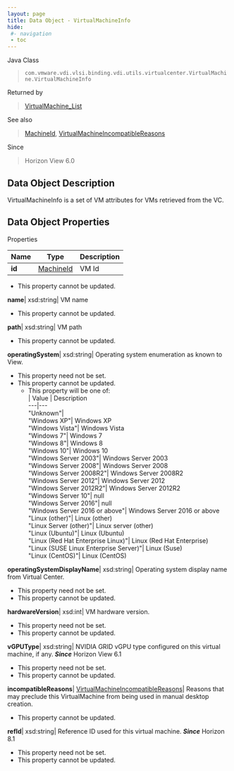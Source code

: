 ```yaml
---
layout: page
title: Data Object - VirtualMachineInfo
hide:
 #- navigation
 - toc
---
```






Java Class  
> `com.vmware.vdi.vlsi.binding.vdi.utils.virtualcenter.VirtualMachine.VirtualMachineInfo`

Returned by  
> [VirtualMachine_List](vdi.utils.virtualcenter.VirtualMachine.md#list)

See also  
> [MachineId](vdi.entity.MachineId.md), [VirtualMachineIncompatibleReasons](vdi.utils.virtualcenter.VirtualMachine.VirtualMachineIncompatibleReasons.md)

Since  
> Horizon View 6.0


## Data Object Description 

VirtualMachineInfo is a set of VM attributes for VMs retrieved from the VC. 

## Data Object Properties

Properties

Name |  Type |  Description   
---|---|---  
**id**| [MachineId](vdi.entity.MachineId.md)|  VM Id   


* This property cannot be updated.

  
**name**|  xsd:string|  VM name   


* This property cannot be updated.

  
**path**|  xsd:string|  VM path   


* This property cannot be updated.

  
**operatingSystem**|  xsd:string|  Operating system enumeration as known to View.   


* This property need not be set.
* This property cannot be updated.
  * This property will be one of:  
|  Value |  Description   
---|---  
"Unknown"|   
"Windows XP"| Windows XP  
"Windows Vista"| Windows Vista  
"Windows 7"| Windows 7  
"Windows 8"| Windows 8  
"Windows 10"| Windows 10  
"Windows Server 2003"| Windows Server 2003  
"Windows Server 2008"| Windows Server 2008  
"Windows Server 2008R2"| Windows Server 2008R2  
"Windows Server 2012"| Windows Server 2012  
"Windows Server 2012R2"| Windows Server 2012R2  
"Windows Server 10"| null  
"Windows Server 2016"| null  
"Windows Server 2016 or above"| Windows Server 2016 or above  
"Linux (other)"| Linux (other)  
"Linux Server (other)"| Linux server (other)  
"Linux (Ubuntu)"| Linux (Ubuntu)  
"Linux (Red Hat Enterprise Linux)"| Linux (Red Hat Enterprise)  
"Linux (SUSE Linux Enterprise Server)"| Linux (Suse)  
"Linux (CentOS)"| Linux (CentOS)  

  
**operatingSystemDisplayName**|  xsd:string|  Operating system display name from Virtual Center.   


* This property need not be set.
* This property cannot be updated.

  
**hardwareVersion**|  xsd:int|  VM hardware version.   


* This property need not be set.
* This property cannot be updated.

  
**vGPUType**|  xsd:string|  NVIDIA GRID vGPU type configured on this virtual machine, if any.  **_Since_** Horizon View 6.1  


* This property need not be set.
* This property cannot be updated.

  
**incompatibleReasons**| [VirtualMachineIncompatibleReasons](vdi.utils.virtualcenter.VirtualMachine.VirtualMachineIncompatibleReasons.md)|  Reasons that may preclude this VirtualMachine from being used in manual desktop creation.   


* This property cannot be updated.

  
**refId**|  xsd:string|  Reference ID used for this virtual machine.  **_Since_** Horizon 8.1  


* This property need not be set.
* This property cannot be updated.

  
  
  
  
  
  
